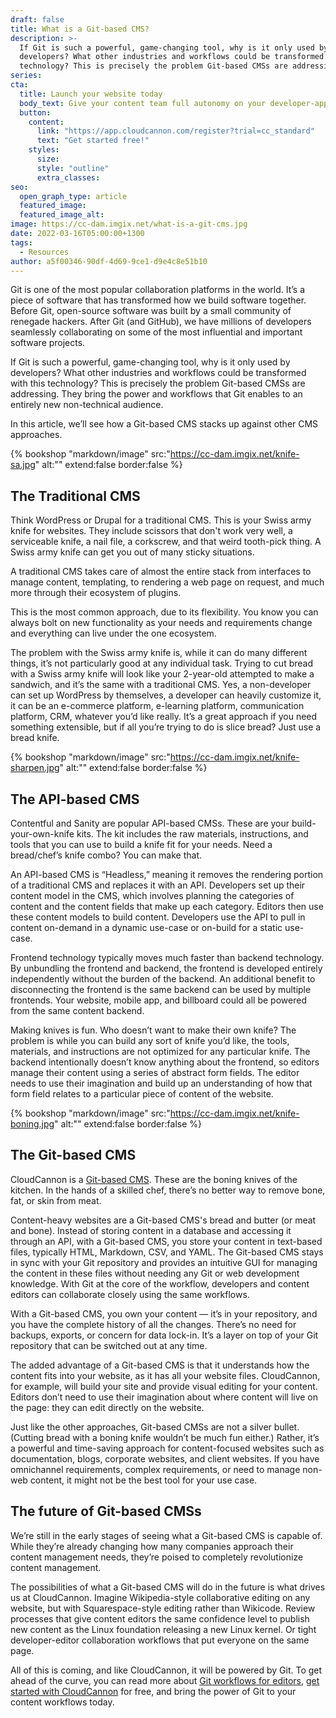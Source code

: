 ```yaml
---
draft: false
title: What is a Git-based CMS?
description: >-
  If Git is such a powerful, game-changing tool, why is it only used by
  developers? What other industries and workflows could be transformed with this
  technology? This is precisely the problem Git-based CMSs are addressing.
series:
cta:
  title: Launch your website today
  body_text: Give your content team full autonomy on your developer-approved tech stack with CloudCannon.
  button:
    content: 
      link: "https://app.cloudcannon.com/register?trial=cc_standard"
      text: "Get started free!"
    styles:
      size:
      style: "outline"
      extra_classes:
seo:
  open_graph_type: article
  featured_image:
  featured_image_alt:
image: https://cc-dam.imgix.net/what-is-a-git-cms.jpg
date: 2022-03-16T05:00:00+1300
tags:
  - Resources
author: a5f00346-90df-4d69-9ce1-d9e4c8e51b10
---
```

Git is one of the most popular collaboration platforms in the world. It’s a piece of software that has transformed how we build software together. Before Git, open-source software was built by a small community of renegade hackers. After Git (and GitHub), we have millions of developers seamlessly collaborating on some of the most influential and important software projects.

If Git is such a powerful, game-changing tool, why is it only used by developers? What other industries and workflows could be transformed with this technology? This is precisely the problem Git-based CMSs are addressing. They bring the power and workflows that Git enables to an entirely new non-technical audience.

In this article, we’ll see how a Git-based CMS stacks up against other CMS approaches.

{% bookshop "markdown/image" src:"https://cc-dam.imgix.net/knife-sa.jpg" alt:"" extend:false border:false %}

## The Traditional CMS

Think WordPress or Drupal for a traditional CMS. This is your Swiss army knife for websites. They include scissors that don't work very well, a serviceable knife, a nail file, a corkscrew, and that weird tooth-pick thing. A Swiss army knife can get you out of many sticky situations.

A traditional CMS takes care of almost the entire stack from interfaces to manage content, templating, to rendering a web page on request, and much more through their ecosystem of plugins.

This is the most common approach, due to its flexibility. You know you can always bolt on new functionality as your needs and requirements change and everything can live under the one ecosystem.

The problem with the Swiss army knife is, while it can do many different things, it’s not particularly good at any individual task. Trying to cut bread with a Swiss army knife will look like your 2-year-old attempted to make a sandwich, and it’s the same with a traditional CMS. Yes, a non-developer can set up WordPress by themselves, a developer can heavily customize it, it can be an e-commerce platform, e-learning platform, communication platform, CRM, whatever you’d like really. It’s a great approach if you need something extensible, but if all you’re trying to do is slice bread? Just use a bread knife.

{% bookshop "markdown/image" src:"https://cc-dam.imgix.net/knife-sharpen.jpg" alt:"" extend:false border:false %}

## **The API-based CMS**

Contentful and Sanity are popular API-based CMSs. These are your build-your-own-knife kits. The kit includes the raw materials, instructions, and tools that you can use to build a knife fit for your needs. Need a bread/chef’s knife combo? You can make that.

An API-based CMS is “Headless,” meaning it removes the rendering portion of a traditional CMS and replaces it with an API. Developers set up their content model in the CMS, which involves planning the categories of content and the content fields that make up each category. Editors then use these content models to build content. Developers use the API to pull in content on-demand in a dynamic use-case or on-build for a static use-case.

Frontend technology typically moves much faster than backend technology. By unbundling the frontend and backend, the frontend is developed entirely independently without the burden of the backend. An additional benefit to disconnecting the frontend is the same backend can be used by multiple frontends. Your website, mobile app, and billboard could all be powered from the same content backend.

Making knives is fun. Who doesn’t want to make their own knife? The problem is while you can build any sort of knife you’d like, the tools, materials, and instructions are not optimized for any particular knife. The backend intentionally doesn’t know anything about the frontend, so editors manage their content using a series of abstract form fields. The editor needs to use their imagination and build up an understanding of how that form field relates to a particular piece of content of the website.

{% bookshop "markdown/image" src:"https://cc-dam.imgix.net/knife-boning.jpg" alt:"" extend:false border:false %}

## The Git-based CMS

CloudCannon is a [Git-based CMS](https://cloudcannon.com/git-cms/). These are the boning knives of the kitchen. In the hands of a skilled chef, there’s no better way to remove bone, fat, or skin from meat.

Content-heavy websites are a Git-based CMS's bread and butter (or meat and bone). Instead of storing content in a database and accessing it through an API, with a Git-based CMS, you store your content in text-based files, typically HTML, Markdown, CSV, and YAML. The Git-based CMS stays in sync with your Git repository and provides an intuitive GUI for managing the content in these files without needing any Git or web development knowledge. With Git at the core of the workflow, developers and content editors can collaborate closely using the same workflows.

With a Git-based CMS, you own your content — it’s in your repository, and you have the complete history of all the changes. There’s no need for backups, exports, or concern for data lock-in. It’s a layer on top of your Git repository that can be switched out at any time.

The added advantage of a Git-based CMS is that it understands how the content fits into your website, as it has all your website files. CloudCannon, for example, will build your site and provide visual editing for your content. Editors don’t need to use their imagination about where content will live on the page: they can edit directly on the website.

Just like the other approaches, Git-based CMSs are not a silver bullet. (Cutting bread with a boning knife wouldn’t be much fun either.) Rather, it’s a powerful and time-saving approach for content-focused websites such as documentation, blogs, corporate websites, and client websites. If you have omnichannel requirements, complex requirements, or need to manage non-web content, it might not be the best tool for your use case.

## The future of Git-based CMSs

We’re still in the early stages of seeing what a Git-based CMS is capable of. While they’re already changing how many companies approach their content management needs, they’re poised to completely revolutionize content management.

The possibilities of what a Git-based CMS will do in the future is what drives us at CloudCannon. Imagine Wikipedia-style collaborative editing on any website, but with Squarespace-style editing rather than Wikicode. Review processes that give content editors the same confidence level to publish new content as the Linux foundation releasing a new Linux kernel. Or tight developer-editor collaboration workflows that put everyone on the same page.

All of this is coming, and like CloudCannon, it will be powered by Git. To get ahead of the curve, you can read more about [Git workflows for editors](https://cloudcannon.com/blog/publishing-workflows-for-jekyll-editors/), [get started with CloudCannon](https://app.cloudcannon.com/register?trial=cc_standard) for free, and bring the power of Git to your content workflows today. 

